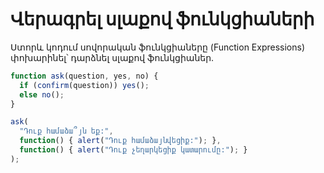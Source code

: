 
# Վերագրել սլաքով ֆունկցիաների

Ստորև կոդում սովորական ֆունկցիաները (Function Expressions) փոխարինել՝ դարձնել սլաքով ֆունկցիաներ․

```js run
function ask(question, yes, no) {
  if (confirm(question)) yes();
  else no();
}

ask(
  "Դուք համաձա՞յն եք:",
  function() { alert("Դուք համաձայնվեցիք:"); },
  function() { alert("Դուք չեղարկեցիք կատարումը:"); }
);
```
